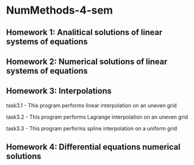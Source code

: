 # NumMethods-4-sem

## Homework 1: Analitical solutions of linear systems of equations

## Homework 2: Numerical solutions of linear systems of equations

## Homework 3: Interpolations
task3.1 - This program performs linear interpolation on an uneven grid

task3.2 - This program performs Lagrange interpolation on an uneven grid

task3.3 - This program performs spline interpolation on a uniform grid
## Homework 4: Differential equations numerical solutions
